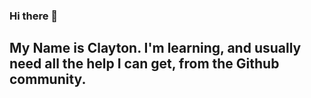 ### Hi there 👋

## My Name is Clayton. I'm learning, and usually need all the help I can get, from the Github community.
